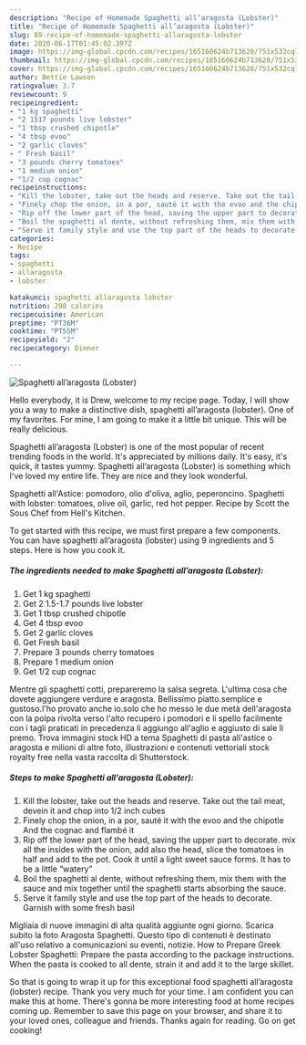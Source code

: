 ```yaml
---
description: "Recipe of Homemade Spaghetti all’aragosta (Lobster)"
title: "Recipe of Homemade Spaghetti all’aragosta (Lobster)"
slug: 89-recipe-of-homemade-spaghetti-allaragosta-lobster
date: 2020-06-17T01:45:02.397Z
image: https://img-global.cpcdn.com/recipes/165160624b713628/751x532cq70/spaghetti-allaragosta-lobster-recipe-main-photo.jpg
thumbnail: https://img-global.cpcdn.com/recipes/165160624b713628/751x532cq70/spaghetti-allaragosta-lobster-recipe-main-photo.jpg
cover: https://img-global.cpcdn.com/recipes/165160624b713628/751x532cq70/spaghetti-allaragosta-lobster-recipe-main-photo.jpg
author: Bettie Lawson
ratingvalue: 3.7
reviewcount: 9
recipeingredient:
- "1 kg spaghetti"
- "2 1517 pounds live lobster"
- "1 tbsp crushed chipotle"
- "4 tbsp evoo"
- "2 garlic cloves"
- " Fresh basil"
- "3 pounds cherry tomatoes"
- "1 medium onion"
- "1/2 cup cognac"
recipeinstructions:
- "Kill the lobster, take out the heads and reserve. Take out the tail meat, devein it and chop into 1/2 inch cubes"
- "Finely chop the onion, in a por, sauté it with the evoo and the chipotle And the cognac and flambé it"
- "Rip off the lower part of the head, saving the upper part to decorate. mix all the insides with the onion, add also the head, slice the tomatoes in half and add to the pot. Cook it until a light sweet sauce forms. It has to be a little “watery”"
- "Boil the spaghetti al dente, without refreshing them, mix them with the sauce and mix together until the spaghetti starts absorbing the sauce."
- "Serve it family style and use the top part of the heads to decorate. Garnish with some fresh basil"
categories:
- Recipe
tags:
- spaghetti
- allaragosta
- lobster

katakunci: spaghetti allaragosta lobster 
nutrition: 298 calories
recipecuisine: American
preptime: "PT36M"
cooktime: "PT55M"
recipeyield: "2"
recipecategory: Dinner

---
```



![Spaghetti all’aragosta (Lobster)](https://img-global.cpcdn.com/recipes/165160624b713628/751x532cq70/spaghetti-allaragosta-lobster-recipe-main-photo.jpg)

Hello everybody, it is Drew, welcome to my recipe page. Today, I will show you a way to make a distinctive dish, spaghetti all’aragosta (lobster). One of my favorites. For mine, I am going to make it a little bit unique. This will be really delicious.

Spaghetti all’aragosta (Lobster) is one of the most popular of recent trending foods in the world. It's appreciated by millions daily. It's easy, it's quick, it tastes yummy. Spaghetti all’aragosta (Lobster) is something which I've loved my entire life. They are nice and they look wonderful.

Spaghetti all&#39;Astice: pomodoro, olio d&#39;oliva, aglio, peperoncino. Spaghetti with lobster: tomatoes, olive oil, garlic, red hot pepper. Recipe by Scott the Sous Chef from Hell&#39;s Kitchen.


To get started with this recipe, we must first prepare a few components. You can have spaghetti all’aragosta (lobster) using 9 ingredients and 5 steps. Here is how you cook it.

<!--inarticleads1-->

##### The ingredients needed to make Spaghetti all’aragosta (Lobster):

1. Get 1 kg spaghetti
1. Get 2 1.5-1.7 pounds live lobster
1. Get 1 tbsp crushed chipotle
1. Get 4 tbsp evoo
1. Get 2 garlic cloves
1. Get  Fresh basil
1. Prepare 3 pounds cherry tomatoes
1. Prepare 1 medium onion
1. Get 1/2 cup cognac


Mentre gli spaghetti cotti, prepareremo la salsa segreta. L&#39;ultima cosa che dovete aggiungere verdure e aragosta. Bellissimo piatto.semplice e gustoso.l&#39;ho provato anche io.solo che ho messo le due metà dell&#39;aragosta con la polpa rivolta verso l&#39;alto recupero i pomodori e li spello facilmente con i tagli praticati in precedenza li aggiungo all&#39;aglio e aggiusto di sale li premo. Trova immagini stock HD a tema Spaghetti di pasta all&#39;astice o aragosta e milioni di altre foto, illustrazioni e contenuti vettoriali stock royalty free nella vasta raccolta di Shutterstock. 

<!--inarticleads2-->

##### Steps to make Spaghetti all’aragosta (Lobster):

1. Kill the lobster, take out the heads and reserve. Take out the tail meat, devein it and chop into 1/2 inch cubes
1. Finely chop the onion, in a por, sauté it with the evoo and the chipotle And the cognac and flambé it
1. Rip off the lower part of the head, saving the upper part to decorate. mix all the insides with the onion, add also the head, slice the tomatoes in half and add to the pot. Cook it until a light sweet sauce forms. It has to be a little “watery”
1. Boil the spaghetti al dente, without refreshing them, mix them with the sauce and mix together until the spaghetti starts absorbing the sauce.
1. Serve it family style and use the top part of the heads to decorate. Garnish with some fresh basil


Migliaia di nuove immagini di alta qualità aggiunte ogni giorno. Scarica subito la foto Aragosta Spaghetti. Questo tipo di contenuti è destinato all&#39;uso relativo a comunicazioni su eventi, notizie. How to Prepare Greek Lobster Spaghetti: Prepare the pasta according to the package instructions. When the pasta is cooked to all dente, strain it and add it to the large skillet. 

So that is going to wrap it up for this exceptional food spaghetti all’aragosta (lobster) recipe. Thank you very much for your time. I am confident you can make this at home. There's gonna be more interesting food at home recipes coming up. Remember to save this page on your browser, and share it to your loved ones, colleague and friends. Thanks again for reading. Go on get cooking!
